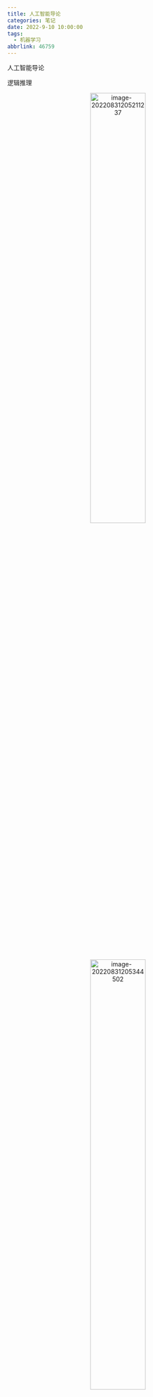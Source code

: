 ```yaml
---
title: 人工智能导论
categories: 笔记
date: 2022-9-10 10:00:00
tags:
  - 机器学习
abbrlink: 46759
---
```

人工智能导论

逻辑推理

<p align="center"><img alt="image-20220831205211237" height="50%" src="https://cdn.jsdelivr.net/gh/Lunaticsky-tql/blog_articles/main/%E4%BA%BA%E5%B7%A5%E6%99%BA%E8%83%BD%E5%AF%BC%E8%AE%BA@20230828210025711643_258_20220916221103884501_923_image-20220831205211237.png" width="50%"/></p>
<p align="center"><img alt="image-20220831205344502" height="50%" src="https://cdn.jsdelivr.net/gh/Lunaticsky-tql/blog_articles/main/%E4%BA%BA%E5%B7%A5%E6%99%BA%E8%83%BD%E5%AF%BC%E8%AE%BA@20230828210026938592_641_20220916221111633086_904_image-20220831205344502.png" width="50%"/></p>
<p align="center"><img alt="image-20220831205448441" height="50%" src="https://cdn.jsdelivr.net/gh/Lunaticsky-tql/blog_articles/main/%E4%BA%BA%E5%B7%A5%E6%99%BA%E8%83%BD%E5%AF%BC%E8%AE%BA@20230828210028062306_917_20220916221120315099_386_image-20220831205448441.png" width="50%"/></p>

任意对析取，存在对合取都是蕴含关系，分开的条件强于合起来的（举个例子就明白了）

![image-20220831210345470](https://cdn.jsdelivr.net/gh/Lunaticsky-tql/blog_articles/main/%E4%BA%BA%E5%B7%A5%E6%99%BA%E8%83%BD%E5%AF%BC%E8%AE%BA@20230828210029114569_463_20220916221127063207_401_image-20220831210345470.png)

<p align="center"><img alt="image-20220831210404798" height="50%" src="https://cdn.jsdelivr.net/gh/Lunaticsky-tql/blog_articles/main/%E4%BA%BA%E5%B7%A5%E6%99%BA%E8%83%BD%E5%AF%BC%E8%AE%BA@20230828210030208844_354_20220916221128281126_946_image-20220831210404798.png" width="50%"/></p>

只与新加入的直接相关

<p align="center"><img alt="image-20220831211022710" height="50%" src="https://cdn.jsdelivr.net/gh/Lunaticsky-tql/blog_articles/main/%E4%BA%BA%E5%B7%A5%E6%99%BA%E8%83%BD%E5%AF%BC%E8%AE%BA@20230828210031412961_436_20220916221129758335_145_image-20220831211022710.png" width="50%"/></p>
<p align="center"><img alt="image-20220831211029655" height="50%" src="https://cdn.jsdelivr.net/gh/Lunaticsky-tql/blog_articles/main/%E4%BA%BA%E5%B7%A5%E6%99%BA%E8%83%BD%E5%AF%BC%E8%AE%BA@20230828210033180741_738_20220916221130984768_647_image-20220831211029655.png" width="50%"/></p>
<p align="center"><img alt="image-20220831211350521" height="50%" src="https://cdn.jsdelivr.net/gh/Lunaticsky-tql/blog_articles/main/%E4%BA%BA%E5%B7%A5%E6%99%BA%E8%83%BD%E5%AF%BC%E8%AE%BA@20230828210034293828_443_20220916221132416550_481_image-20220831211350521.png" width="50%"/></p>

因果分析三层次：关联，介入，反事实

因果图三种形式：链，分连，汇连（chain，fork，collider)

![image-20220831212134887](https://cdn.jsdelivr.net/gh/Lunaticsky-tql/blog_articles/main/%E4%BA%BA%E5%B7%A5%E6%99%BA%E8%83%BD%E5%AF%BC%E8%AE%BA@20230828210035573692_180_20220916221134366409_448_image-20220831212134887.png)

做法：联合概率分布由每个节点与其父节点之间的条件概率得出。根节点是外生变量，其他的是内生

---



<p align="center"><img alt="image-20220831212713182" height="50%" src="https://cdn.jsdelivr.net/gh/Lunaticsky-tql/blog_articles/main/%E4%BA%BA%E5%B7%A5%E6%99%BA%E8%83%BD%E5%AF%BC%E8%AE%BA@20230828210036929707_670_20220916221135899101_136_image-20220831212713182.png" width="50%"/></p>

深搜可能会陷入无限循环

<p align="center"><img alt="image-20220831213452142" height="50%" src="https://cdn.jsdelivr.net/gh/Lunaticsky-tql/blog_articles/main/%E4%BA%BA%E5%B7%A5%E6%99%BA%E8%83%BD%E5%AF%BC%E8%AE%BA@20230828210038002300_969_20220916221137133557_194_image-20220831213452142.png" width="50%"/></p>
<p align="center"><img alt="image-20220831213527818" height="50%" src="https://cdn.jsdelivr.net/gh/Lunaticsky-tql/blog_articles/main/%E4%BA%BA%E5%B7%A5%E6%99%BA%E8%83%BD%E5%AF%BC%E8%AE%BA@20230828210039846813_917_20220916221139012135_477_image-20220831213527818.png" width="50%"/></p>
<p align="center"><img alt="image-20220831213624058" height="50%" src="https://cdn.jsdelivr.net/gh/Lunaticsky-tql/blog_articles/main/%E4%BA%BA%E5%B7%A5%E6%99%BA%E8%83%BD%E5%AF%BC%E8%AE%BA@20230828210041129476_223_20220916221140593318_530_image-20220831213624058.png" width="50%"/></p>

有环路的图会使贪婪最佳优先算法不完备。

判断：启发函数满足可容性则一定能保证算法最优性x

树搜索是这样法，图不一定

判断：启发函数恒为0一定满足可容性x

启发函数不一定要是正数。

满足一致性可保证A*搜索算法最优

启发函数不会过高估计从当前节点到目标结点之间的实际代价。x

满足可容性的启发函数才有这样的性质。



MinMax的适用条件：两人博弈，信息透明，零和博弈

<p align="center"><img alt="image-20220831215141822" height="50%" src="https://cdn.jsdelivr.net/gh/Lunaticsky-tql/blog_articles/main/%E4%BA%BA%E5%B7%A5%E6%99%BA%E8%83%BD%E5%AF%BC%E8%AE%BA@20230828210042520064_342_20220916221142369023_436_image-20220831215141822.png" width="50%"/></p>

注意，没有规定必须要公平。D违反了零和博弈

<p align="center"><img alt="image-20220831220640110" height="50%" src="https://cdn.jsdelivr.net/gh/Lunaticsky-tql/blog_articles/main/%E4%BA%BA%E5%B7%A5%E6%99%BA%E8%83%BD%E5%AF%BC%E8%AE%BA@20230828210044088962_452_20220916221144124086_686_image-20220831220640110.png" width="50%"/></p>

![image-20220831220659274](https://cdn.jsdelivr.net/gh/Lunaticsky-tql/blog_articles/main/%E4%BA%BA%E5%B7%A5%E6%99%BA%E8%83%BD%E5%AF%BC%E8%AE%BA@20230828210047629658_923_20220916221145565187_669_image-20220831220659274.png)

这个做法是不对的，根据课本上的过程，A*算法会考虑所有可达的评价函数，每次从边缘集合拓展的节点并非总是当前节点的后继节点。fn评价函数是唯一标准如果发现有更小的，会倒回去。

<p align="center"><img alt="image-20220831220818630" height="50%" src="https://cdn.jsdelivr.net/gh/Lunaticsky-tql/blog_articles/main/%E4%BA%BA%E5%B7%A5%E6%99%BA%E8%83%BD%E5%AF%BC%E8%AE%BA@20230828210048841987_713_20220916221146871853_388_image-20220831220818630.png" width="50%"/></p>

而且贪婪最佳优先搜索也是启发式算法，优先选择启发函数最小的后继节点拓展。

<p align="center"><img alt="image-20220831222502968" height="50%" src="https://cdn.jsdelivr.net/gh/Lunaticsky-tql/blog_articles/main/%E4%BA%BA%E5%B7%A5%E6%99%BA%E8%83%BD%E5%AF%BC%E8%AE%BA@20230828210052161521_136_20220916221148285550_794_image-20220831222502968.png" width="50%"/></p>
<p align="center"><img alt="image-20220831222848019" height="50%" src="https://cdn.jsdelivr.net/gh/Lunaticsky-tql/blog_articles/main/%E4%BA%BA%E5%B7%A5%E6%99%BA%E8%83%BD%E5%AF%BC%E8%AE%BA@20230828210053407331_533_20220916221149618933_986_image-20220831222848019.png" width="50%"/></p>

![image-20220831223950629](https://cdn.jsdelivr.net/gh/Lunaticsky-tql/blog_articles/main/%E4%BA%BA%E5%B7%A5%E6%99%BA%E8%83%BD%E5%AF%BC%E8%AE%BA@20230828210055914678_403_20220916221152879301_392_image-20220831223950629.png)

![image-20220831223959591](https://cdn.jsdelivr.net/gh/Lunaticsky-tql/blog_articles/main/%E4%BA%BA%E5%B7%A5%E6%99%BA%E8%83%BD%E5%AF%BC%E8%AE%BA@20230828210100629197_676_20220916221155537145_635_image-20220831223959591.png)

记住蒙特卡洛树UCB的公式，明白反向传播的过程。
$$
U C B=\bar{X}_j+C \times \sqrt{\frac{2 \ln n}{n_j}}
$$
**上限置信区间** **(Upper Confidence Bound, UCB)**

---

监督学习中经验风险和期望风险的概念

![image-20220831224734326](https://cdn.jsdelivr.net/gh/Lunaticsky-tql/blog_articles/main/%E4%BA%BA%E5%B7%A5%E6%99%BA%E8%83%BD%E5%AF%BC%E8%AE%BA@20230828210104619307_128_20220916221157700882_480_image-20220831224734326.png)

<p align="center"><img alt="image-20220831224903093" height="50%" src="https://cdn.jsdelivr.net/gh/Lunaticsky-tql/blog_articles/main/%E4%BA%BA%E5%B7%A5%E6%99%BA%E8%83%BD%E5%AF%BC%E8%AE%BA@20230828210105955603_361_20220916221159350035_550_image-20220831224903093.png" width="50%"/></p>

![image-20220831224941130](https://cdn.jsdelivr.net/gh/Lunaticsky-tql/blog_articles/main/%E4%BA%BA%E5%B7%A5%E6%99%BA%E8%83%BD%E5%AF%BC%E8%AE%BA@20230828210107235144_810_20220916221201393460_662_image-20220831224941130.png)<p align="center"><img alt="image-20220831224941224" height="50%" src="https://cdn.jsdelivr.net/gh/Lunaticsky-tql/blog_articles/main/%E4%BA%BA%E5%B7%A5%E6%99%BA%E8%83%BD%E5%AF%BC%E8%AE%BA@20230828210107235144_810_20220916221201393460_662_image-20220831224941130.png" width="50%"/></p>

​    常用的正则项方法包括L1正则项和L2正则项：其中L1使权重稀疏，L2使权重平滑。一句话总结就是：L1会趋向于产生少量的特征，而其他的特征都是0，而L2会选择更多的特征，这些特征都会接近于0。

怎么记：1比2小，生成的特征少

<p align="center"><img alt="image-20220831225522763" height="50%" src="https://cdn.jsdelivr.net/gh/Lunaticsky-tql/blog_articles/main/%E4%BA%BA%E5%B7%A5%E6%99%BA%E8%83%BD%E5%AF%BC%E8%AE%BA@20230828210111062631_540_20220916221204366868_381_image-20220831225522763.png" width="50%"/></p>
<p align="center"><img alt="image-20220831225535198" height="50%" src="https://cdn.jsdelivr.net/gh/Lunaticsky-tql/blog_articles/main/%E4%BA%BA%E5%B7%A5%E6%99%BA%E8%83%BD%E5%AF%BC%E8%AE%BA@20230828210112552099_228_20220916221206081717_192_image-20220831225535198.png" width="50%"/></p>

考法：判断哪些算法是判别模型，哪些是生成模型。大部分典型机器学习算法都是判别模型。贝叶斯方法，隐马科代夫链式生成模型



<p align="center"><img alt="image-20220831230142515" height="50%" src="https://cdn.jsdelivr.net/gh/Lunaticsky-tql/blog_articles/main/%E4%BA%BA%E5%B7%A5%E6%99%BA%E8%83%BD%E5%AF%BC%E8%AE%BA@20230828210115820984_167_20220916221207951204_832_image-20220831230142515.png" width="50%"/></p>

信息熵小，信息稳定，单一，纯度高；信息熵大，信息不稳定，纯度低。

<p align="center"><img alt="image-20220831230645025" height="50%" src="https://cdn.jsdelivr.net/gh/Lunaticsky-tql/blog_articles/main/%E4%BA%BA%E5%B7%A5%E6%99%BA%E8%83%BD%E5%AF%BC%E8%AE%BA@20230828210117454363_880_20220916221209692239_698_image-20220831230645025.png" width="50%"/></p>

决策树是在干什么呢？选择最佳属性对样本进行划分，得到最大的“纯度”

同时注意决策树是有监督学习。

**线性区别分析** **(**linear discriminant analysis, LDA**)**

线性判别分析的核心：类内方差小，类间间隔大。“君子和而不同，小人同而不和”，是一种降为方法

#请判断下面说法是否正确： 线性判别分析是在最大化类间方差和类内方差的比值(√)

#在一个监督学习任务中，每个数据样本有 4个属性和一个类别标签，每种属性分别有3、
2、2和2种可能的取值，类别标签有3种不同的取值。请问可能有多少种不同的样本？（注意，并不是在某个数据集中最多有多少种不同的样本，而是考虑所有可能的样本)()

乘起来就可以。72

![image-20220831232017771](https://cdn.jsdelivr.net/gh/Lunaticsky-tql/blog_articles/main/%E4%BA%BA%E5%B7%A5%E6%99%BA%E8%83%BD%E5%AF%BC%E8%AE%BA@20230828210118757882_389_20220916221224036219_753_image-20220831232017771.png)

记住就可以

重点：

<p align="center"><img alt="image-20220831231843333" height="50%" src="https://cdn.jsdelivr.net/gh/Lunaticsky-tql/blog_articles/main/%E4%BA%BA%E5%B7%A5%E6%99%BA%E8%83%BD%E5%AF%BC%E8%AE%BA@20230828210120139847_342_20220916221225672479_673_image-20220831231843333.png" width="50%"/></p>
<p align="center"><img alt="image-20220831232347725" height="50%" src="https://cdn.jsdelivr.net/gh/Lunaticsky-tql/blog_articles/main/%E4%BA%BA%E5%B7%A5%E6%99%BA%E8%83%BD%E5%AF%BC%E8%AE%BA@20230828210123240274_952_20220916221227106679_945_image-20220831232347725.png" width="50%"/></p>
<p align="center"><img alt="image-20220831233241581" height="50%" src="https://cdn.jsdelivr.net/gh/Lunaticsky-tql/blog_articles/main/%E4%BA%BA%E5%B7%A5%E6%99%BA%E8%83%BD%E5%AF%BC%E8%AE%BA@20230828210124487664_976_20220916221229085668_716_image-20220831233241581.png" width="50%"/></p>



ada boosting



 $Z_m=\sum_{i=1}^N w_{m, i} \mathrm{e}^{-\alpha_m y G_i\left(x_i\right) \text { 。 }}$ 可以把对第 $i$ 个训练样本更新后的分布权重写为如下分段函数形式:
$$
w_{m+1, i}= \begin{cases}\frac{w_{m, i}}{Z_m} \mathrm{e}^{-\alpha_m}, &amp; G_m\left(x_i\right)=y_i \\ \frac{w_{m, i}}{Z_m} \mathrm{e}^{\alpha_m}, &amp; G_m\left(x_i\right) \neq y_i\end{cases}
$$
可见, 如果第 $i$ 个训练样本无法被第 $m$ 个弱分类器 $G_m(x)$ 分类成功, 则需要增大该样本权重, 否则减少该样本权重。这样, 被错误分类样本 会在训练第 $m+1$ 个弱分类器 $G_{m+1}(x)$ 时被 “重点关注”。

在第 $m$ 次迭代中, Ada Boosting 总是趋向于将具有<font color="Apricot">最小误差的学习模型</font>（err最小的）选做本轮次生成的弱分类器 $G_m$, 促使累积误差快速下降。

---

无监督学习

K-means往往找都是一个局部最优

聚类迭代满足如下任意一个条件，则聚类停止：

•已经达到了迭代次数上限

•前后两次迭代中，聚类质心基本保持不变



<p align="center"><img alt="image-20220831234829916" height="50%" src="https://cdn.jsdelivr.net/gh/Lunaticsky-tql/blog_articles/main/%E4%BA%BA%E5%B7%A5%E6%99%BA%E8%83%BD%E5%AF%BC%E8%AE%BA@20230828210125709606_805_20220916221230319204_134_image-20220831234829916.png" width="50%"/></p>
<p align="center"><img alt="image-20220831234856133" height="50%" src="https://cdn.jsdelivr.net/gh/Lunaticsky-tql/blog_articles/main/%E4%BA%BA%E5%B7%A5%E6%99%BA%E8%83%BD%E5%AF%BC%E8%AE%BA@20230828210127172626_838_20220916221232576761_180_image-20220831234856133.png" width="50%"/></p>

应当是尽量“不相关”

•**主成分分析是将𝑛维特征数据映射到𝑙维空间**(**n≫l**)**，去除原始数据之间的冗余性（通过去除相关性手段达到这一目的）。**每一维的样本方差尽可能大



•**特征人脸方法是一种应用主成份分析来实现人脸图像降维的方法，其本质是用一种称为“特征人脸****(eigenface)”****的特征向量（而不是像素）按照线性组合形式来表达每一张原始人脸图像，进而实现人脸识别。**

每一个特征人脸的维数与原始人脸图像的维数一样大x 会变小

特征人脸之间的相关度要尽可能大√

为了使算法更高效采用了奇异值分解的方法

---

<p align="center"><img alt="image-20220901002546496" height="50%" src="https://cdn.jsdelivr.net/gh/Lunaticsky-tql/blog_articles/main/%E4%BA%BA%E5%B7%A5%E6%99%BA%E8%83%BD%E5%AF%BC%E8%AE%BA@20230828210130379164_284_20220916221234267125_288_image-20220901002546496.png" width="50%"/></p>

批量梯度下降算法是在整个训练集上计算损失误差C()。如果数据集较大，则会因内存容量不足而无法完成，同时这一方法收敛速度较慢。随机梯度下降算法是使用训练集中每个训练样本计算所得C()来分别更新参数。虽然，随机梯度下降收敛速度会快一些，但可能出现所优化目标函数震荡不稳定现象。

<p align="center"><img alt="image-20220901004646914" height="50%" src="https://cdn.jsdelivr.net/gh/Lunaticsky-tql/blog_articles/main/%E4%BA%BA%E5%B7%A5%E6%99%BA%E8%83%BD%E5%AF%BC%E8%AE%BA@20230828210132063072_174_20220916221236054772_109_image-20220901004646914.png" width="50%"/></p>
$$
f(x)=\frac{1}{1+\mathrm{e}^{-x}}
$$
选取 sigmoid函数作为激活函数, 因为其具有如下优点: (1) 概率形式输出, sigmoid函数值域为 $(0,1)$, 因此使 sigmoid函数输出可视为概 率值; (2) 单调递增, sigmoid函数对输人 $x$ 取值范围没有限制, 但当 $x$ 大 于一定值后, 函数输出无限趋近于 1 , 而小于一定数值后, 函数输出无限趋近于 0 , 特别地, 当 $x=0$ 时, 函数输出为 $0.5$; (3) 非线性变化, $x$ 取 值在 0 附近时, 函数输出值的变化幅度比较大 (函数值变化陡峭), 意味 着函数在 0 附近容易被激活且是非线性变化, 当 $x$ 取值很大或很小时, 函数输出值几乎不变, 这是基于概率的一种认识与需要。

![image-20220901012351440](https://cdn.jsdelivr.net/gh/Lunaticsky-tql/blog_articles/main/%E4%BA%BA%E5%B7%A5%E6%99%BA%E8%83%BD%E5%AF%BC%E8%AE%BA@20230828210134382419_848_20220916221237401626_567_image-20220901012351440.png)

![image-20220901012412558](https://cdn.jsdelivr.net/gh/Lunaticsky-tql/blog_articles/main/%E4%BA%BA%E5%B7%A5%E6%99%BA%E8%83%BD%E5%AF%BC%E8%AE%BA@20230828210134382419_848_20220916221237401626_567_image-20220901012351440.png)

![image-20220901012437001](https://cdn.jsdelivr.net/gh/Lunaticsky-tql/blog_articles/main/%E4%BA%BA%E5%B7%A5%E6%99%BA%E8%83%BD%E5%AF%BC%E8%AE%BA@20230828210137677694_125_20220916221245033698_681_image-20220901012437001.png)

<p align="center"><img alt="image-20220901012512732" height="50%" src="https://cdn.jsdelivr.net/gh/Lunaticsky-tql/blog_articles/main/%E4%BA%BA%E5%B7%A5%E6%99%BA%E8%83%BD%E5%AF%BC%E8%AE%BA@20230828210139040872_789_20220916221246660573_722_image-20220901012512732.png" width="50%"/></p>

![image-20220901012559806](https://cdn.jsdelivr.net/gh/Lunaticsky-tql/blog_articles/main/%E4%BA%BA%E5%B7%A5%E6%99%BA%E8%83%BD%E5%AF%BC%E8%AE%BA@20230828210140127492_349_20220916221248004240_176_image-20220901012559806.png)

![image-20220901012619080](https://cdn.jsdelivr.net/gh/Lunaticsky-tql/blog_articles/main/%E4%BA%BA%E5%B7%A5%E6%99%BA%E8%83%BD%E5%AF%BC%E8%AE%BA@20230828210141391762_346_20220916221249466398_422_image-20220901012619080.png)

![image-20220901012639822](https://cdn.jsdelivr.net/gh/Lunaticsky-tql/blog_articles/main/%E4%BA%BA%E5%B7%A5%E6%99%BA%E8%83%BD%E5%AF%BC%E8%AE%BA@20230828210143541722_397_20220916221251026834_417_image-20220901012639822.png)

---

强化学习的特征

![image-20220901082606079](https://cdn.jsdelivr.net/gh/Lunaticsky-tql/blog_articles/main/%E4%BA%BA%E5%B7%A5%E6%99%BA%E8%83%BD%E5%AF%BC%E8%AE%BA@20230828210144952030_795_20220916221252634813_271_image-20220901082606079.png)

<p align="center"><img alt="image-20220901082635583" height="50%" src="https://cdn.jsdelivr.net/gh/Lunaticsky-tql/blog_articles/main/%E4%BA%BA%E5%B7%A5%E6%99%BA%E8%83%BD%E5%AF%BC%E8%AE%BA@20230828210146158871_774_20220916221254174712_770_image-20220901082635583.png" width="50%"/></p>

一个随机过程实际上是一列随时间变化的随机变量。当时间是离散 量时, 一个随机过程可以表示为 $\left\{X_t\right\}_{t=0,1,2, \cdots}$, 这里每个 $X_t$ 都是一个随机变量, 这被称为离散随机过程。为了方便分析和求解, 通常要求通过合理的问题定义使得一个随机过程满足马尔可夫性 (Markov property), 即满足如下性质:
$$
P\left(X_{t+1}=x_{t+1} \mid X_0=x_0, X_1=x_1, \cdots, X_t=x_t\right)=P\left(X_{t+1}=x_{t+1} \mid X_t=x_t\right) \text { (式7.1) }
$$
这个公式的直观解释为: 下一刻的状态 $X_{t+1}$ 只由当前状态 $X_t$ 决定 (而与更早的所有状态均无关)。满足马尔可夫性的离散随机过程被称为 马尔可夫链 (Markov chain)。

<p align="center"><img alt="image-20220901083631487" height="50%" src="https://cdn.jsdelivr.net/gh/Lunaticsky-tql/blog_articles/main/%E4%BA%BA%E5%B7%A5%E6%99%BA%E8%83%BD%E5%AF%BC%E8%AE%BA@20230828210147483095_532_20220916221255863567_937_image-20220901083631487.png" width="50%"/></p>

- 动作 $-$ 价值函数 (action-value function): $q: S \times A \mapsto \mathbb{R}$, 其中 $q_\pi(s, a)=\mathbb{E}_\pi\left[G_t \mid S_t=s, A_t=a\right]$, 表示智能体在时刻 $t$ 处于状态 $s$ 时, 选择 了动作 $a$ 后，在 $t$ 时刻后根据策略 $\pi$ 采取行动所获得回报的期望。
价值函数和动作 $-$ 价值函数反映了智能体在某一策略下所对应状态 序列获得回报的期望, 它比回报本身更加准确地刻画了智能体的目标。 注意, 价值函数和动作 $-$ 价值函数的定义之所以能够成立, 离不开决策 过程所具有的马尔可夫性, 即当位于当前状态 $s$ 时, 无论当前时刻 $t$ 的取值是多少, 一个策略回报值的期望是一定的 (当前状态只与前一状态有 关，与时间无关）。（所以不是$q_\pi(s, a,t)$）
至此, 强化学习可以转化为一个策略学习问题, 其定义为: 给定一 个马尔可夫决策过程 $M D P=(S, A, P, R, \gamma)$, 学习一个最优策略 $\pi^*$, 对任 意 $s \in S$ 使得 $V_{\pi^*}(s)$ 值最大。

![image-20220901083736614](https://cdn.jsdelivr.net/gh/Lunaticsky-tql/blog_articles/main/%E4%BA%BA%E5%B7%A5%E6%99%BA%E8%83%BD%E5%AF%BC%E8%AE%BA@20230828210148664772_929_20220916221257340897_656_image-20220901083736614.png)

![image-20220901083803818](https://cdn.jsdelivr.net/gh/Lunaticsky-tql/blog_articles/main/%E4%BA%BA%E5%B7%A5%E6%99%BA%E8%83%BD%E5%AF%BC%E8%AE%BA@20230828210149824175_670_20220916221258558310_351_image-20220901083803818.png)

---



<p align="center"><img alt="image-20220901090535698" height="50%" src="https://cdn.jsdelivr.net/gh/Lunaticsky-tql/blog_articles/main/%E4%BA%BA%E5%B7%A5%E6%99%BA%E8%83%BD%E5%AF%BC%E8%AE%BA@20230828210151522208_726_20220916221300893504_791_image-20220901090535698.png" width="50%"/></p>

![image-20220901090816141](https://cdn.jsdelivr.net/gh/Lunaticsky-tql/blog_articles/main/%E4%BA%BA%E5%B7%A5%E6%99%BA%E8%83%BD%E5%AF%BC%E8%AE%BA@20230828210153123121_732_20220916221302843487_985_image-20220901090816141.png)